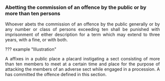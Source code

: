 ### Abetting the commission of an offence by the public or by more than ten persons
<div style="text-align: justify">

Whoever abets the commission of an offence by the public generally or by any number or class of persons exceeding ten shall be punished with imprisonment of either description for a term which may extend to three years, with a fine, or with both.

</div>

??? example "Illustration"
    <div style="text-align: justify"> A affixes in a public place a placard instigating a sect consisting of more than ten members to meet at a certain time and place for the purpose of attacking the members of an adverse sect while engaged in a procession. A has committed the offence defined in this section.
